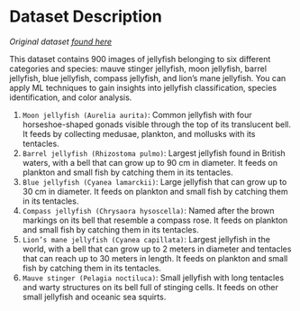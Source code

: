 # Dataset Description
_Original dataset [found here](https://www.kaggle.com/datasets/anshtanwar/jellyfish-types)_

This dataset contains 900 images of jellyfish belonging to six different categories and species: mauve stinger jellyfish, moon jellyfish, barrel jellyfish, blue jellyfish, compass jellyfish, and lion’s mane jellyfish. You can apply ML techniques to gain insights into jellyfish classification, species identification, and color analysis.

1. `Moon jellyfish (Aurelia aurita)`: Common jellyfish with four horseshoe-shaped gonads visible through the top of its translucent bell. It feeds by collecting medusae, plankton, and mollusks with its tentacles.
2. `Barrel jellyfish (Rhizostoma pulmo)`: Largest jellyfish found in British waters, with a bell that can grow up to 90 cm in diameter. It feeds on plankton and small fish by catching them in its tentacles.
3. `Blue jellyfish (Cyanea lamarckii)`: Large jellyfish that can grow up to 30 cm in diameter. It feeds on plankton and small fish by catching them in its tentacles.
4. `Compass jellyfish (Chrysaora hysoscella)`: Named after the brown markings on its bell that resemble a compass rose. It feeds on plankton and small fish by catching them in its tentacles.
5. `Lion’s mane jellyfish (Cyanea capillata)`: Largest jellyfish in the world, with a bell that can grow up to 2 meters in diameter and tentacles that can reach up to 30 meters in length. It feeds on plankton and small fish by catching them in its tentacles.
6. `Mauve stinger (Pelagia noctiluca)`: Small jellyfish with long tentacles and warty structures on its bell full of stinging cells. It feeds on other small jellyfish and oceanic sea squirts.


